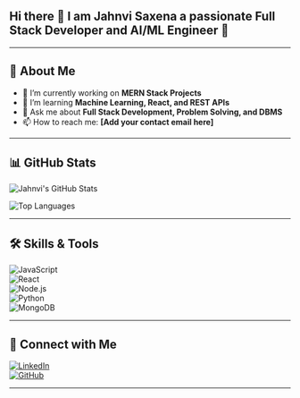 ## Hi there 👋 I am Jahnvi Saxena   a passionate Full Stack Developer and AI/ML Engineer 🚀 


 

---

## 🚀 About Me  

- 🔭 I’m currently working on **MERN Stack Projects**  
- 🌱 I’m learning **Machine Learning, React, and REST APIs**  
- 💬 Ask me about **Full Stack Development, Problem Solving, and DBMS**  
- 📫 How to reach me: **[Add your contact email here]**  

---

## 📊 GitHub Stats  

![Jahnvi's GitHub Stats](https://github-readme-stats.vercel.app/api?username=jahnvisaxena&show_icons=true&theme=radical)  

![Top Languages](https://github-readme-stats.vercel.app/api/top-langs/?username=jahnvisaxena&layout=compact&theme=radical)  

---

## 🛠️ Skills & Tools  

![JavaScript](https://img.shields.io/badge/-JavaScript-05122A?style=flat&logo=javascript)  
![React](https://img.shields.io/badge/-React-05122A?style=flat&logo=react)  
![Node.js](https://img.shields.io/badge/-Node.js-05122A?style=flat&logo=node.js)  
![Python](https://img.shields.io/badge/-Python-05122A?style=flat&logo=python)  
![MongoDB](https://img.shields.io/badge/-MongoDB-05122A?style=flat&logo=mongodb)  

---

## 🔗 Connect with Me  

[![LinkedIn](https://img.shields.io/badge/-LinkedIn-0077B5?style=flat&logo=linkedin&logoColor=white)](https://linkedin.com/in/your-profile-link)  
[![GitHub](https://img.shields.io/badge/-GitHub-333?style=flat&logo=github&logoColor=white)](https://github.com/jahnvisaxena)  

---


<!--
**jahnvi2204/jahnvi2204** is a ✨ _special_ ✨ repository because its `README.md` (this file) appears on your GitHub profile.

Here are some ideas to get you started:

- 🔭 I’m currently working on ...
- 🌱 I’m currently learning ...
- 👯 I’m looking to collaborate on ...
- 🤔 I’m looking for help with ...
- 💬 Ask me about ...
- 📫 How to reach me: ...
- 😄 Pronouns: ...
- ⚡ Fun fact: ...
-->
